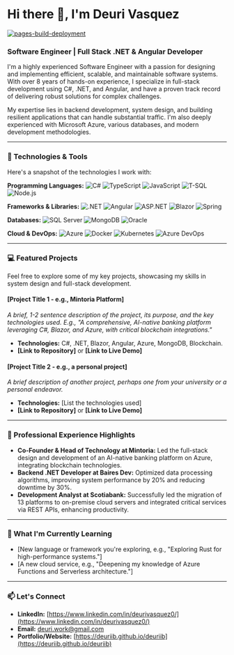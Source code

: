 # Hi there 👋, I'm Deuri Vasquez

[![pages-build-deployment](https://github.com/deuriib/deuriib/actions/workflows/pages/pages-build-deployment/badge.svg)](https://github.com/deuriib/deuriib/actions/workflows/pages/pages-build-deployment)

### Software Engineer | Full Stack .NET & Angular Developer

I'm a highly experienced Software Engineer with a passion for designing and implementing efficient, scalable, and maintainable software systems. With over 8 years of hands-on experience, I specialize in full-stack development using C#, .NET, and Angular, and have a proven track record of delivering robust solutions for complex challenges.

My expertise lies in backend development, system design, and building resilient applications that can handle substantial traffic. I'm also deeply experienced with Microsoft Azure, various databases, and modern development methodologies.

---

### 🚀 Technologies & Tools

Here's a snapshot of the technologies I work with:

**Programming Languages:**
<img src="https://img.shields.io/badge/C%23-239120?style=for-the-badge&logo=c-sharp&logoColor=white" alt="C#" />
<img src="https://img.shields.io/badge/TypeScript-007ACC?style=for-the-badge&logo=typescript&logoColor=white" alt="TypeScript" />
<img src="https://img.shields.io/badge/JavaScript-F7DF1E?style=for-the-badge&logo=javascript&logoColor=black" alt="JavaScript" />
<img src="https://img.shields.io/badge/T-SQL-CC2927?style=for-the-badge&logo=MicrosoftSQLServer&logoColor=white" alt="T-SQL" />
<img src="https://img.shields.io/badge/Node.js-339933?style=for-the-badge&logo=nodedotjs&logoColor=white" alt="Node.js" />

**Frameworks & Libraries:**
<img src="https://img.shields.io/badge/.NET-512BD4?style=for-the-badge&logo=dotnet&logoColor=white" alt=".NET" />
<img src="https://img.shields.io/badge/Angular-DD0031?style=for-the-badge&logo=angular&logoColor=white" alt="Angular" />
<img src="https://img.shields.io/badge/ASP.NET-512BD4?style=for-the-badge&logo=dot-net&logoColor=white" alt="ASP.NET" />
<img src="https://img.shields.io/badge/Blazor-512BD4?style=for-the-badge&logo=blazor&logoColor=white" alt="Blazor" />
<img src="https://img.shields.io/badge/Spring-6DB33F?style=for-the-badge&logo=spring&logoColor=white" alt="Spring" />

**Databases:**
<img src="https://img.shields.io/badge/SQL%20Server-CC2927?style=for-the-badge&logo=microsoft-sql-server&logoColor=white" alt="SQL Server" />
<img src="https://img.shields.io/badge/MongoDB-47A248?style=for-the-badge&logo=mongodb&logoColor=white" alt="MongoDB" />
<img src="https://img.shields.io/badge/Oracle-F80000?style=for-the-badge&logo=oracle&logoColor=white" alt="Oracle" />

**Cloud & DevOps:**
<img src="https://img.shields.io/badge/Microsoft%20Azure-0078D4?style=for-the-badge&logo=microsoft-azure&logoColor=white" alt="Azure" />
<img src="https://img.shields.io/badge/Docker-2496ED?style=for-the-badge&logo=docker&logoColor=white" alt="Docker" />
<img src="https://img.shields.io/badge/Kubernetes-326CE5?style=for-the-badge&logo=kubernetes&logoColor=white" alt="Kubernetes" />
<img src="https://img.shields.io/badge/Azure%20DevOps-0078D4?style=for-the-badge&logo=azure-devops&logoColor=white" alt="Azure DevOps" />

---

### 💻 Featured Projects

Feel free to explore some of my key projects, showcasing my skills in system design and full-stack development.

#### **[Project Title 1 - e.g., Mintoria Platform]**

_A brief, 1-2 sentence description of the project, its purpose, and the key technologies used. E.g., "A comprehensive, AI-native banking platform leveraging C#, Blazor, and Azure, with critical blockchain integrations."_

- **Technologies:** C#, .NET, Blazor, Angular, Azure, MongoDB, Blockchain.
- **[Link to Repository]** or **[Link to Live Demo]**

#### **[Project Title 2 - e.g., a personal project]**

_A brief description of another project, perhaps one from your university or a personal endeavor._

- **Technologies:** [List the technologies used]
- **[Link to Repository]** or **[Link to Live Demo]**

---

### 💼 Professional Experience Highlights

- **Co-Founder & Head of Technology at Mintoria:** Led the full-stack design and development of an AI-native banking platform on Azure, integrating blockchain technologies.
- **Backend .NET Developer at Baires Dev:** Optimized data processing algorithms, improving system performance by 20% and reducing downtime by 30%.
- **Development Analyst at Scotiabank:** Successfully led the migration of 13 platforms to on-premise cloud servers and integrated critical services via REST APIs, enhancing productivity.

---

### 🌱 What I'm Currently Learning

- [New language or framework you're exploring, e.g., "Exploring Rust for high-performance systems."]
- [A new cloud service, e.g., "Deepening my knowledge of Azure Functions and Serverless architecture."]

---

### 📫 Let's Connect

- **LinkedIn:** [https://www.linkedin.com/in/deurivasquez0/](https://www.linkedin.com/in/deurivasquez0/)
- **Email:** [deuri.work@gmail.com](mailto:deuri.work@gmail.com)
- **Portfolio/Website:** [https://deuriib.github.io/deuriib](https://deuriib.github.io/deuriib)
